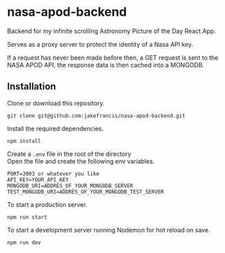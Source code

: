 # nasa-apod-backend

Backend for my infinite scrolling Astronomy Picture of the Day React App.

Serves as a proxy server to protect the identity of a Nasa API key.

If a request has never been made before then, a GET request is sent to the NASA APOD API, the response data is then cached into a MONGODB.

## Installation

Clone or download this repository.

```git clone git@github.com:jakefrancis/nasa-apod-backend.git```

Install the required dependencies.

```npm install```

Create a ```.env``` file in the root of the directory  
Open the file and create the following env variables.

```
PORT=3003 or whatever you like
API_KEY=YOUR_API_KEY
MONGODB_URI=ADDRES_OF_YOUR_MONGODB_SERVER
TEST_MONGODB_URI=ADDRES_OF_YOUR_MONGODB_TEST_SERVER
```

To start a production server.

```npm run start```

To start a development server running Nodemon for hot reload on save.

```npm run dev```









